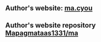 ## Author's website: [ma.cyou](https://ma.cyou)

## Author's website repository [Mapagmataas1331/ma](https://github.com/mapagmataas1331/ma)
